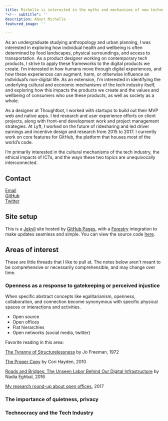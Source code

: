 ```yaml
---
title: Michelle is interested in the myths and mechanisms of new technologies
"<!-- subtitle": ''
description: About Michelle
featured_image: ''

---
```

As an undergraduate studying anthropology and urban planning, I was interested in exploring how individual health and wellbeing is often determined by food landscapes, physical surroundings, and access to transportation. As a product designer working on contemporary tech products, I strive to apply these frameworks to the digital products we create. I’m interested in how humans move through digital experiences, and how these experiences can augment, harm, or otherwise influence an individual’s non-digital life. As an extension, I'm interested in identifying the underlying cultural and economic mechanisms of the tech industry itself, and exploring how this impacts the products we create and the values and wellbeing of consumers who use these products, as well as society as a whole.

As a designer at Thoughtbot, I worked with startups to build out their MVP web and native apps. I led research and user experience efforts on client projects, along with front-end development work and project management strategies. At Lyft, I worked on the future of ridesharing and led driver earnings and incentive design and research from 2015 to 2017. I currently work on core features for GitHub, the platform that houses most of the world’s code.

I’m primarily interested in the cultural mechanisms of the tech industry, the ethical impacts of ICTs, and the ways these two topics are unequivocally interconnected.

## Contact

<a href="mailto:michelle.ann.harvey@gmail.com">Email</a>  
<a href="https://github.com/venetucci" target="_blank">GitHub</a><br>
<a href="https://twitter.com/mvenetucci" target="_blank">Twitter</a>

## Site setup

This is a <a href="https://jekyllrb.com/" target="_blank">Jekyll</a> site hosted by <a href="https://pages.github.com/" target="_blank">GitHub Pages</a>, with a <a href="https://forestry.io/" target="_blank">Forestry</a> integration to make updates seamless and simple. You can view the source code <a href="https://github.com/venetucci/personal-website" target="_blank">here</a>.

## Areas of interest

These are little threads that I like to pull at. The notes below aren't meant to be comprehensive or necessarily comprehensible, and may change over time. 

### Openness as a response to gatekeeping or perceived injustice

When specific abstract concepts like egalitarianism, openness, collaboration, and connection become synonymous with specific physical spaces or interactions and activities.

* Open source
* Open offices
* Flat hierarchies
* Open networks (social media, twitter)

Favorite reading in this area: 

[The Tyranny of Structurelessness](http://struggle.ws/pdfs/tyranny.pdf) by Jo Freeman, 1972

[The Proper Copy](https://anthropology.berkeley.edu/sites/default/files/proper_copy_jce_2010.pdf) by Cori Hayden, 2010

[Roads and Bridges: The Unseen Labor Behind Our Digital Infrastructure](https://www.fordfoundation.org/about/library/reports-and-studies/roads-and-bridges-the-unseen-labor-behind-our-digital-infrastructure) by Nadia Eghbal, 2016

[My research round-up about open offices](https://code.likeagirl.io/a-research-roundup-to-show-that-your-office-layout-is-toxic-and-some-tips-for-making-it-better-8434864b0ab2), 2017

### The importance of quietness, privacy

### Technocracy and the Tech Industry